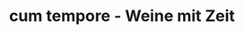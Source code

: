 ---
title: "cum tempore - Weine mit Zeit"
url: /regensburg/cum-tempore-weine-mit-zeit/
shop: Wein
---